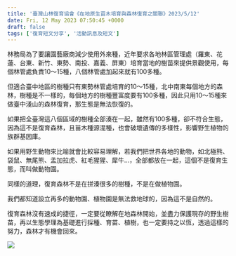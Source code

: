 ```yaml
---
title: '臺灣山林復育協會《在地原生苗木培育與森林復育之關聯》2023/5/12'
date: Fri, 12 May 2023 07:50:45 +0000
draft: false
tags: ['復育短文分享', '活動訊息及短文']
---
```


林務局為了要讓園藝廠商減少使用外來種，近年要求各地林區管理處（羅東、花蓮、台東、新竹、東勢、南投、嘉義、屏東）培育當地的樹苗來提供景觀使用，每個林管處負責10～15種，八個林管處加起來就有100多種。

但適合臺中地區的樹種只有東勢林管處培育的10～15種，北中南東每個地方的森林，樹種是不一樣的，每個地方的樹種豐富度要有100多種，因此只用10～15種來做臺中淺山的森林復育，那生態是無法恢復的。

如果把全臺灣這八個區域的樹種全部湊在一起，雖然有100多種，卻不符合生態，因為這不是復育森林，且苗木種源混種，也會破壞遺傳的多樣性，影響野生植物的族群基因庫。

如果用野生動物來比喻就會比較容易理解，若我們把世界各地的動物，如北極熊、袋鼠、無尾熊、孟加拉虎、紅毛猩猩、犀牛…，全部都放在一起，這個不是復育生態，而叫做動物園。

同樣的道理，復育森林不是在拼湊很多的樹種，不是在做植物園。

我們都知道設立再多的動物園、植物園是無法救地球的，因為這不是自然的。

復育森林沒有速成的捷徑，一定要從瞭解在地森林開始，並盡力保護現存的野生樹苗，再以生態學理為基礎進行採種、育苗、植樹，也一定要持之以恆，透過這樣的努力，森林才有機會回來。

![](https://www.reforestation.tw/wp-content/uploads/2024/01/348580834_1614879515656899_4547118707665846855_n-1024x768.jpg)